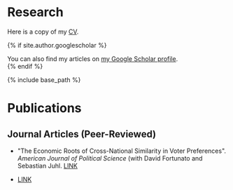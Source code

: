 # Research
Here is a copy of my [CV](/files/CV.pdf).

{% if site.author.googlescholar %}
  <div class="wordwrap">You can also find my articles on <a href="{{site.author.googlescholar}}">my Google Scholar profile</a>.</div>
{% endif %}

{% include base_path %}

# Publications
## Journal Articles (Peer-Reviewed)
* "The Economic Roots of Cross-National Similarity in Voter Preferences". *American Journal of Political Science* (with David Fortunato and Sebastian Juhl. [LINK](../_publications/similarity.md)

* [LINK](https://williamslaro.github.io/publications/similarity)
  

